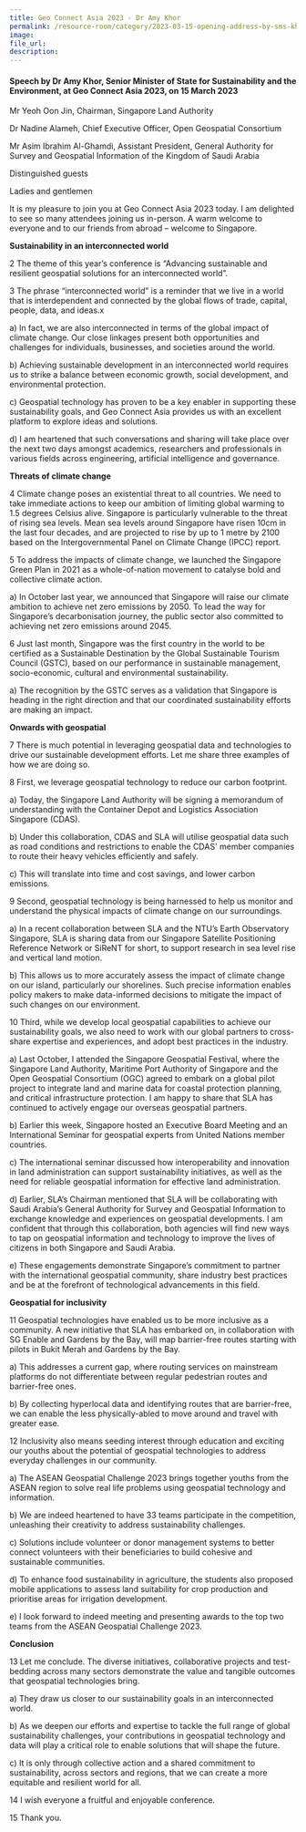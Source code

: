 ```yaml
---  
title: Geo Connect Asia 2023 - Dr Amy Khor
permalink: /resource-room/category/2023-03-15-opening-address-by-sms-khor-at-geo-connect-asia-2023
image:  
file_url:  
description:  
---  
```


#### Speech by Dr Amy Khor, Senior Minister of State for Sustainability and the Environment, at Geo Connect Asia 2023, on 15 March 2023

Mr Yeoh Oon Jin, Chairman, Singapore Land Authority

Dr Nadine Alameh, Chief Executive Officer, Open Geospatial Consortium

Mr Asim Ibrahim Al-Ghamdi, Assistant President, General Authority for Survey and Geospatial Information of the Kingdom of Saudi Arabia

Distinguished guests

Ladies and gentlemen

It is my pleasure to join you at Geo Connect Asia 2023 today. I am delighted to see so many attendees joining us in-person. A warm welcome to everyone and to our friends from abroad – welcome to Singapore.

**Sustainability in an interconnected world**

2 The theme of this year’s conference is “Advancing sustainable and resilient geospatial solutions for an interconnected world”.

3 The phrase “interconnected world” is a reminder that we live in a world that is interdependent and connected by the global flows of trade, capital, people, data, and ideas.x

a)  In fact, we are also interconnected in terms of the global impact of climate change. Our close linkages present both opportunities and challenges for individuals, businesses, and societies around the world.

b)  Achieving sustainable development in an interconnected world requires us to strike a balance between economic growth, social development, and environmental protection.

c)  Geospatial technology has proven to be a key enabler in supporting these sustainability goals, and Geo Connect Asia provides us with an excellent platform to explore ideas and solutions.

d)  I am heartened that such conversations and sharing will take place over the next two days amongst academics, researchers and professionals in various fields across engineering, artificial intelligence and governance.

**Threats of climate change**

4 Climate change poses an existential threat to all countries. We need to take immediate actions to keep our ambition of limiting global warming to 1.5 degrees Celsius alive. Singapore is particularly vulnerable to the threat of rising sea levels. Mean sea levels around Singapore have risen 10cm in the last four decades, and are projected to rise by up to 1 metre by 2100 based on the Intergovernmental Panel on Climate Change (IPCC) report.

5 To address the impacts of climate change, we launched the Singapore Green Plan in 2021 as a whole-of-nation movement to catalyse bold and collective climate action.

a)  In October last year, we announced that Singapore will raise our climate ambition to achieve net zero emissions by 2050. To lead the way for Singapore’s decarbonisation journey, the public sector also committed to achieving net zero emissions around 2045.

6 Just last month, Singapore was the first country in the world to be certified as a Sustainable Destination by the Global Sustainable Tourism Council (GSTC), based on our performance in sustainable management, socio-economic, cultural and environmental sustainability.

a)  The recognition by the GSTC serves as a validation that Singapore is heading in the right direction and that our coordinated sustainability efforts are making an impact.

**Onwards with geospatial**

7 There is much potential in leveraging geospatial data and technologies to drive our sustainable development efforts. Let me share three examples of how we are doing so.

8 First, we leverage geospatial technology to reduce our carbon footprint.

a)  Today, the Singapore Land Authority will be signing a memorandum of understanding with the Container Depot and Logistics Association Singapore (CDAS).

b)  Under this collaboration, CDAS and SLA will utilise geospatial data such as road conditions and restrictions to enable the CDAS' member companies to route their heavy vehicles efficiently and safely.

c)  This will translate into time and cost savings, and lower carbon emissions.

9 Second, geospatial technology is being harnessed to help us monitor and understand the physical impacts of climate change on our surroundings.

a) In a recent collaboration between SLA and the NTU’s Earth Observatory Singapore, SLA is sharing data from our Singapore Satellite Positioning Reference Network or SiReNT for short, to support research in sea level rise and vertical land motion.

b)  This allows us to more accurately assess the impact of climate change on our island, particularly our shorelines. Such precise information enables policy makers to make data-informed decisions to mitigate the impact of such changes on our environment.

10  Third, while we develop local geospatial capabilities to achieve our sustainability goals, we also need to work with our global partners to cross-share expertise and experiences, and adopt best practices in the industry.

a)  Last October, I attended the Singapore Geospatial Festival, where the Singapore Land Authority, Maritime Port Authority of Singapore and the Open Geospatial Consortium (OGC) agreed to embark on a global pilot project to integrate land and marine data for coastal protection planning, and critical infrastructure protection. I am happy to share that SLA has continued to actively engage our overseas geospatial partners.

b)  Earlier this week, Singapore hosted an Executive Board Meeting and an International Seminar for geospatial experts from United Nations member countries.

c)  The international seminar discussed how interoperability and innovation in land administration can support sustainability initiatives, as well as the need for reliable geospatial information for effective land administration.

d)  Earlier, SLA’s Chairman mentioned that SLA will be collaborating with Saudi Arabia’s General Authority for Survey and Geospatial Information to exchange knowledge and experiences on geospatial developments. I am confident that through this collaboration, both agencies will find new ways to tap on geospatial information and technology to improve the lives of citizens in both Singapore and Saudi Arabia.

e)  These engagements demonstrate Singapore’s commitment to partner with the international geospatial community, share industry best practices and be at the forefront of technological advancements in this field.

**Geospatial for inclusivity**

11  Geospatial technologies have enabled us to be more inclusive as a community. A new initiative that SLA has embarked on, in collaboration with SG Enable and Gardens by the Bay, will map barrier-free routes starting with pilots in Bukit Merah and Gardens by the Bay.

a)  This addresses a current gap, where routing services on mainstream platforms do not differentiate between regular pedestrian routes and barrier-free ones.

b)  By collecting hyperlocal data and identifying routes that are barrier-free, we can enable the less physically-abled to move around and travel with greater ease.

12  Inclusivity also means seeding interest through education and exciting our youths about the potential of geospatial technologies to address everyday challenges in our community.

a)  The ASEAN Geospatial Challenge 2023 brings together youths from the ASEAN region to solve real life problems using geospatial technology and information.

b)  We are indeed heartened to have 33 teams participate in the competition, unleashing their creativity to address sustainability challenges.

c)  Solutions include volunteer or donor management systems to better connect volunteers with their beneficiaries to build cohesive and sustainable communities.

d)  To enhance food sustainability in agriculture, the students also proposed mobile applications to assess land suitability for crop production and prioritise areas for irrigation development.

e)  I look forward to indeed meeting and presenting awards to the top two teams from the ASEAN Geospatial Challenge 2023.

**Conclusion**

13  Let me conclude. The diverse initiatives, collaborative projects and test-bedding across many sectors demonstrate the value and tangible outcomes that geospatial technologies bring.

a)  They draw us closer to our sustainability goals in an interconnected world.

b)  As we deepen our efforts and expertise to tackle the full range of global sustainability challenges, your contributions in geospatial technology and data will play a critical role to enable solutions that will shape the future.

c)  It is only through collective action and a shared commitment to sustainability, across sectors and regions, that we can create a more equitable and resilient world for all.

14  I wish everyone a fruitful and enjoyable conference.

15  Thank you.
